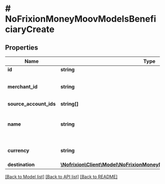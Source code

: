# # NoFrixionMoneyMoovModelsBeneficiaryCreate

## Properties

Name | Type | Description | Notes
------------ | ------------- | ------------- | -------------
**id** | **string** |  | [optional]
**merchant_id** | **string** | Gets or Sets the merchant id. | [optional]
**source_account_ids** | **string[]** |  | [optional]
**name** | **string** | The descriptive name for the beneficiary. |
**currency** | **string** | Gets or Sets the currency. |
**destination** | [**\Nofrixion\Client\Model\NoFrixionMoneyMoovModelsCounterpartyCreate**](NoFrixionMoneyMoovModelsCounterpartyCreate.md) |  | [optional]

[[Back to Model list]](../../README.md#models) [[Back to API list]](../../README.md#endpoints) [[Back to README]](../../README.md)
